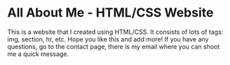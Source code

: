 # All About Me - HTML/CSS Website

This is a website that I created using HTML/CSS. It consists of lots of tags: img, section, hr, etc. Hope you like this and add more! If you have any questions, go to the contact page, there is my email where you can shoot me a quick message.
